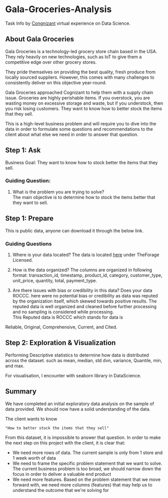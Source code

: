 # Gala-Groceries-Analysis
Task Info by [Congnizant](https://www.theforage.com/virtual-experience/5N2ygyhzMWjKQmgCK/cognizant/artificial-intelligence-rtbq/exploratory-data-analysis) virtual experience on Data Science. 

## About Gala Groceries
Gala Groceries is a technology-led grocery store chain based in the USA. They rely heavily on new technologies, such as IoT to give them a competitive edge over other grocery stores.  

They pride themselves on providing the best quality, fresh produce from locally sourced suppliers. However, this comes with many challenges to consistently deliver on this objective year-round.  

Gala Groceries approached Cognizant to help them with a supply chain issue. Groceries are highly perishable items. If you overstock, you are wasting money on excessive storage and waste, but if you understock, then you risk losing customers. They want to know how to better stock the items that they sell.  

This is a high-level business problem and will require you to dive into the data in order to formulate some questions and recommendations to the client about what else we need in order to answer that question.  

## Step 1: Ask 

Business Goal: They want to know how to stock better the items that they sell.  

### Guiding Question: 
1. What is the problem you are trying to solve?  
The main objective is to determine how to stock the items better that they want to sell. 

## Step 1: Prepare

This is public data, anyone can download it through the below link. 

### Guiding Questions 
1. Where is your data located?
The data is located [here](https://cdn.theforage.com/vinternships/companyassets/e6nrxEAa6MHFh3Jmw/DCGoJxzfdJHirTYGe/1652216241761/sample_sales_data.csv) under TheForage Licensed.

2. How is the data organized?
The columns are organized in following format: transaction_id, timestamp, product_id, category, customer_type, unit_price,	quantity,	total,	payment_type.

3. Are there issues with bias or credibility in this data? Does your data ROCCC.
here were no potential bias or credibility as data was reputed by the organization itself, which skewed towards positive results. The reputed data is well organized and cleaned before further processing and no sampling is considered while processing.  
This Reputed data is ROCCC which stands for data is

Reliable,
Original,
Comprehensive,
Current, and
Cited.

## Step 2: Exploration & Visualization
Performing Descriptive statistics to determine how data is distributed across the dataset. such as mean, median, std dvn, variance, Quantile, min, and max.  

For visualisation, I encounter with seaborn library in DataScience. 

## Summary


We have completed an initial exploratory data analysis on the sample of data provided. We should now have a solid understanding of the data. 

The client wants to know

```
"How to better stock the items that they sell"
```

From this dataset, it is impossible to answer that question. In order to make the next step on this project with the client, it is clear that:

- We need more rows of data. The current sample is only from 1 store and 1 week worth of data
- We need to frame the specific problem statement that we want to solve. The current business problem is too broad, we should narrow down the focus in order to deliver a valuable end product
- We need more features. Based on the problem statement that we move forward with, we need more columns (features) that may help us to understand the outcome that we're solving for
